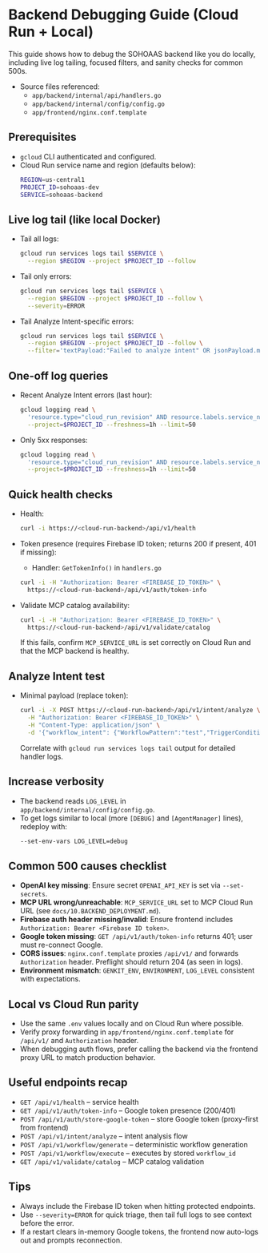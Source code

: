 # Backend Debugging Guide (Cloud Run + Local)

This guide shows how to debug the SOHOAAS backend like you do locally, including live log tailing, focused filters, and sanity checks for common 500s.

- Source files referenced:
  - `app/backend/internal/api/handlers.go`
  - `app/backend/internal/config/config.go`
  - `app/frontend/nginx.conf.template`

## Prerequisites
- `gcloud` CLI authenticated and configured.
- Cloud Run service name and region (defaults below):
  ```bash
  REGION=us-central1
  PROJECT_ID=sohoaas-dev
  SERVICE=sohoaas-backend
  ```

## Live log tail (like local Docker)
- Tail all logs:
  ```bash
  gcloud run services logs tail $SERVICE \
    --region $REGION --project $PROJECT_ID --follow
  ```

- Tail only errors:
  ```bash
  gcloud run services logs tail $SERVICE \
    --region $REGION --project $PROJECT_ID --follow \
    --severity=ERROR
  ```

- Tail Analyze Intent-specific errors:
  ```bash
  gcloud run services logs tail $SERVICE \
    --region $REGION --project $PROJECT_ID --follow \
    --filter='textPayload:"Failed to analyze intent" OR jsonPayload.message:"Failed to analyze intent"'
  ```

## One-off log queries
- Recent Analyze Intent errors (last hour):
  ```bash
  gcloud logging read \
    'resource.type="cloud_run_revision" AND resource.labels.service_name="sohoaas-backend" AND textPayload:"Failed to analyze intent"' \
    --project=$PROJECT_ID --freshness=1h --limit=50
  ```

- Only 5xx responses:
  ```bash
  gcloud logging read \
    'resource.type="cloud_run_revision" AND resource.labels.service_name="sohoaas-backend" AND httpRequest.status>=500' \
    --project=$PROJECT_ID --freshness=1h --limit=50
  ```

## Quick health checks
- Health:
  ```bash
  curl -i https://<cloud-run-backend>/api/v1/health
  ```

- Token presence (requires Firebase ID token; returns 200 if present, 401 if missing):
  - Handler: `GetTokenInfo()` in `handlers.go`
  ```bash
  curl -i -H "Authorization: Bearer <FIREBASE_ID_TOKEN>" \
    https://<cloud-run-backend>/api/v1/auth/token-info
  ```

- Validate MCP catalog availability:
  ```bash
  curl -i -H "Authorization: Bearer <FIREBASE_ID_TOKEN>" \
    https://<cloud-run-backend>/api/v1/validate/catalog
  ```
  If this fails, confirm `MCP_SERVICE_URL` is set correctly on Cloud Run and that the MCP backend is healthy.

## Analyze Intent test
- Minimal payload (replace token):
  ```bash
  curl -i -X POST https://<cloud-run-backend>/api/v1/intent/analyze \
    -H "Authorization: Bearer <FIREBASE_ID_TOKEN>" \
    -H "Content-Type: application/json" \
    -d '{"workflow_intent": {"WorkflowPattern":"test","TriggerConditions":{},"ActionSequence":[]}}'
  ```
  Correlate with `gcloud run services logs tail` output for detailed handler logs.

## Increase verbosity
- The backend reads `LOG_LEVEL` in `app/backend/internal/config/config.go`.
- To get logs similar to local (more `[DEBUG]` and `[AgentManager]` lines), redeploy with:
  ```bash
  --set-env-vars LOG_LEVEL=debug
  ```

## Common 500 causes checklist
- __OpenAI key missing__: Ensure secret `OPENAI_API_KEY` is set via `--set-secrets`.
- __MCP URL wrong/unreachable__: `MCP_SERVICE_URL` set to MCP Cloud Run URL (see `docs/10.BACKEND_DEPLOYMENT.md`).
- __Firebase auth header missing/invalid__: Ensure frontend includes `Authorization: Bearer <Firebase ID token>`.
- __Google token missing__: `GET /api/v1/auth/token-info` returns 401; user must re-connect Google.
- __CORS issues__: `nginx.conf.template` proxies `/api/v1/` and forwards `Authorization` header. Preflight should return 204 (as seen in logs).
- __Environment mismatch__: `GENKIT_ENV`, `ENVIRONMENT`, `LOG_LEVEL` consistent with expectations.

## Local vs Cloud Run parity
- Use the same `.env` values locally and on Cloud Run where possible.
- Verify proxy forwarding in `app/frontend/nginx.conf.template` for `/api/v1/` and `Authorization` header.
- When debugging auth flows, prefer calling the backend via the frontend proxy URL to match production behavior.

## Useful endpoints recap
- `GET /api/v1/health` – service health
- `GET /api/v1/auth/token-info` – Google token presence (200/401)
- `POST /api/v1/auth/store-google-token` – store Google token (proxy-first from frontend)
- `POST /api/v1/intent/analyze` – intent analysis flow
- `POST /api/v1/workflow/generate` – deterministic workflow generation
- `POST /api/v1/workflow/execute` – executes by stored `workflow_id`
- `GET /api/v1/validate/catalog` – MCP catalog validation

## Tips
- Always include the Firebase ID token when hitting protected endpoints.
- Use `--severity=ERROR` for quick triage, then tail full logs to see context before the error.
- If a restart clears in-memory Google tokens, the frontend now auto-logs out and prompts reconnection.

